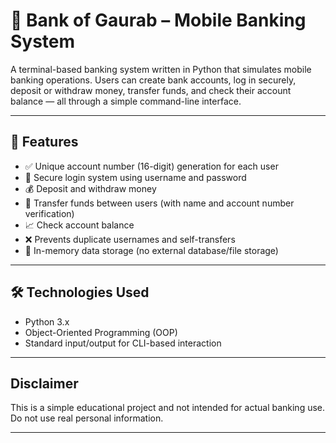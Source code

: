 # 🏦 Bank of Gaurab – Mobile Banking System

A terminal-based banking system written in Python that simulates mobile banking operations. Users can create bank accounts, log in securely, deposit or withdraw money, transfer funds, and check their account balance — all through a simple command-line interface.

---

## 📌 Features

- ✅ Unique account number (16-digit) generation for each user
- 🔐 Secure login system using username and password
- 💰 Deposit and withdraw money
- 🔁 Transfer funds between users (with name and account number verification)
- 📈 Check account balance
- ❌ Prevents duplicate usernames and self-transfers
- 🧠 In-memory data storage (no external database/file storage)

---

## 🛠️ Technologies Used

- Python 3.x
- Object-Oriented Programming (OOP)
- Standard input/output for CLI-based interaction

---



## Disclaimer
This is a simple educational project and not intended for actual banking use. Do not use real personal information.

---
